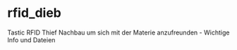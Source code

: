 # rfid_dieb
Tastic RFID Thief Nachbau um sich mit der Materie anzufreunden - Wichtige Info und Dateien
